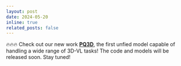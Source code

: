 ```yaml
---
layout: post
date: 2024-05-20
inline: true
related_posts: false
---
```


🔥🔥🔥 Check out our new work **[PQ3D](https://pq3d.github.io/)**, the first unfied model capable of handling a wide range of 3D-VL tasks! The code and models will be released soon. Stay tuned!